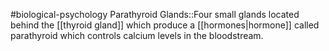 #biological-psychology 
Parathyroid Glands::Four small glands located behind the [[thyroid gland]] which produce a [[hormones|hormone]] called parathyroid which controls calcium levels in the bloodstream.